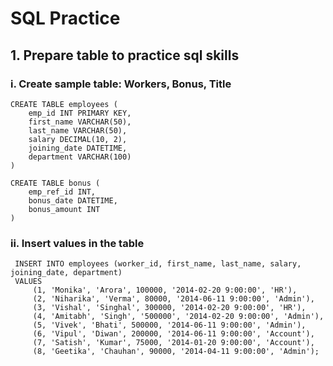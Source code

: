 # SQL Practice

## 1. Prepare table to practice sql skills

### i. Create sample table: Workers, Bonus, Title 

```
CREATE TABLE employees (
    emp_id INT PRIMARY KEY,
    first_name VARCHAR(50),
    last_name VARCHAR(50),    
    salary DECIMAL(10, 2),
    joining_date DATETIME,
    department VARCHAR(100)
)
```

```
CREATE TABLE bonus (
    emp_ref_id INT,
    bonus_date DATETIME,
    bonus_amount INT
)
```

### ii. Insert values in the table

```
 INSERT INTO employees (worker_id, first_name, last_name, salary, joining_date, department)
 VALUES
     (1, 'Monika', 'Arora', 100000, '2014-02-20 9:00:00', 'HR'),
     (2, 'Niharika', 'Verma', 80000, '2014-06-11 9:00:00', 'Admin'),
     (3, 'Vishal', 'Singhal', 300000, '2014-02-20 9:00:00', 'HR'),
     (4, 'Amitabh', 'Singh', '500000', '2014-02-20 9:00:00', 'Admin'), 
     (5, 'Vivek', 'Bhati', 500000, '2014-06-11 9:00:00', 'Admin'),
     (6, 'Vipul', 'Diwan', 200000, '2014-06-11 9:00:00', 'Account'),
     (7, 'Satish', 'Kumar', 75000, '2014-01-20 9:00:00', 'Account'),
     (8, 'Geetika', 'Chauhan', 90000, '2014-04-11 9:00:00', 'Admin');
```
